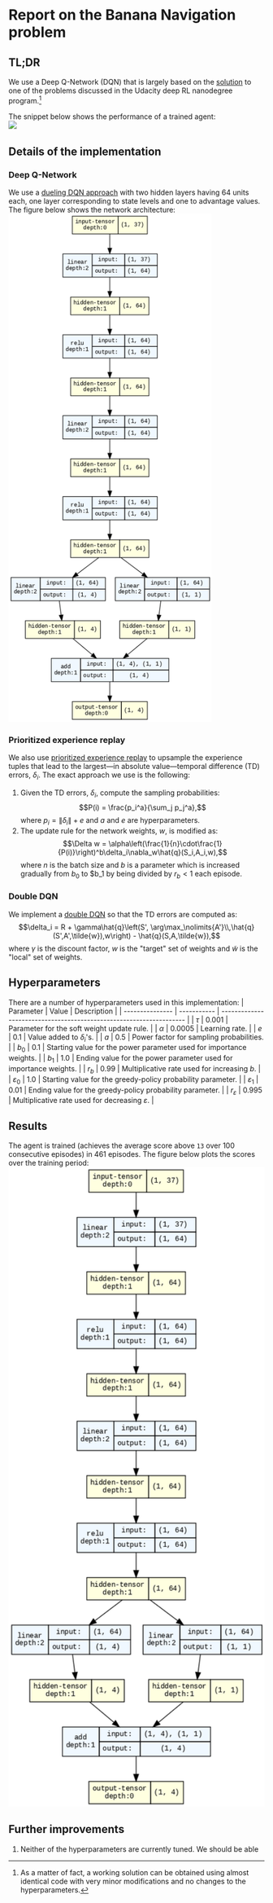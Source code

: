 # Report on the Banana Navigation problem

## TL;DR
We use a Deep Q-Network (DQN) that is largely based on the [solution](https://github.com/udacity/deep-reinforcement-learning/tree/master/dqn/solution) to one of the problems discussed in the Udacity deep RL nanodegree program.[^1]

[^1]: As a matter of fact, a working solution can be obtained using almost identical code with very minor modifications and no changes to the hyperparameters.

The snippet below shows the performance of a trained agent:\
<img src="trained_agent.gif" width="600"/>

## Details of the implementation
### Deep Q-Network
We use a [dueling DQN approach](https://arxiv.org/abs/1511.06581) with two hidden layers having 64 units each, one layer corresponding to state levels and one to advantage values. The figure below shows the network architecture:\
<img src="dqn_graph.png" width="400"/>

### Prioritized experience replay
We also use [prioritized experience replay](https://arxiv.org/abs/1511.05952) to upsample the experience tuples that lead to the largest—in absolute value—temporal difference (TD) errors, $\delta_i$. The exact approach we use is the following:
1. Given the TD errors, $\delta_i$, compute the sampling probabilities:
$$P(i) = \frac{p_i^a}{\sum_j p_j^a},$$
where $p_i = \|\delta_i\| + e$ and $a$ and $e$ are hyperparameters.
2. The update rule for the network weights, $w$, is modified as:
$$\Delta w = \alpha\left(\frac{1}{n}\cdot\frac{1}{P(i)}\right)^b\delta_i\nabla_w\hat{q}(S_i,A_i,w),$$
where $n$ is the batch size and $b$ is a parameter which is increased gradually from $b_0$ to $b_1 by being divided by $r_b<1$ each episode.

### Double DQN
We implement a [double DQN](https://arxiv.org/abs/1509.06461) so that the TD errors are computed as:
$$\delta_i = R + \gamma\hat{q}\left(S', \arg\max_\nolimits{A'}\\,\hat{q}(S',A',\tilde{w}),w\right) - \hat{q}(S,A,\tilde{w}),$$
where $\gamma$ is the discount factor, $w$ is the "target" set of weights and $\tilde{w}$ is the "local" set of weights.

## Hyperparameters
There are a number of hyperparameters used in this implementation:
| Parameter       | Value       | Description                                                         |
| --------------- | ----------- | ------------------------------------------------------------------- |
| $\tau$          | $0.001$     | Parameter for the soft weight update rule.                          |
| $\alpha$        | $0.0005$    | Learning rate.                                                      |
| $e$             | $0.1$       | Value added to $\delta_i$'s.                                        |
| $a$             | $0.5$       | Power factor for sampling probabilities.                            |
| $b_0$           | $0.1$       | Starting value for the power parameter used for importance weights. |
| $b_1$           | $1.0$       | Ending value for the power parameter used for importance weights.   |
| $r_b$           | $0.99$      | Multiplicative rate used for increasing $b$.                        |
| $\varepsilon_0$ | $1.0$       | Starting value for the greedy-policy probability parameter.         |
| $\varepsilon_1$ | $0.01$      | Ending value for the greedy-policy probability parameter.           |
| $r_\varepsilon$ | $0.995$     | Multiplicative rate used for decreasing $\varepsilon$.              |

## Results
The agent is trained (achieves the average score above `13` over 100 consecutive episodes) in 461 episodes. The figure below plots the scores over the training period:
<img src="dqn_graph.png" width="600"/>

## Further improvements
1. Neither of the hyperparameters are currently tuned. We should be able
